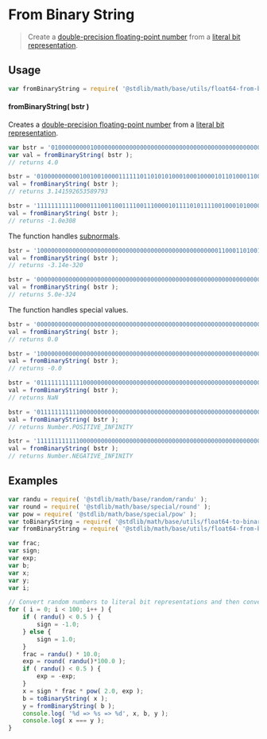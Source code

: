 From Binary String
===

> Create a [double-precision floating-point number][ieee754] from a [literal bit representation][binary-string].


<!-- <usage> -->

## Usage

``` javascript
var fromBinaryString = require( '@stdlib/math/base/utils/float64-from-binary-string' );
```

#### fromBinaryString( bstr )

Creates a [double-precision floating-point number][ieee754] from a [literal bit representation][binary-string].

``` javascript
var bstr = '0100000000010000000000000000000000000000000000000000000000000000';
var val = fromBinaryString( bstr );
// returns 4.0

bstr = '0100000000001001001000011111101101010100010001000010110100011000';
val = fromBinaryString( bstr );
// returns 3.141592653589793

bstr = '1111111111100001110011001111001110000101111010111100100010100000';
val = fromBinaryString( bstr );
// returns -1.0e308
```

The function handles [subnormals][subnormals].

``` javascript
bstr = '1000000000000000000000000000000000000000000000000001100011010011';
val = fromBinaryString( bstr );
// returns -3.14e-320

bstr = '0000000000000000000000000000000000000000000000000000000000000001';
val = fromBinaryString( bstr );
// returns 5.0e-324
```

The function handles special values.

``` javascript
bstr = '0000000000000000000000000000000000000000000000000000000000000000';
val = fromBinaryString( bstr );
// returns 0.0

bstr = '1000000000000000000000000000000000000000000000000000000000000000';
val = fromBinaryString( bstr );
// returns -0.0

bstr = '0111111111111000000000000000000000000000000000000000000000000000';
val = fromBinaryString( bstr );
// returns NaN

bstr = '0111111111110000000000000000000000000000000000000000000000000000';
val = fromBinaryString( bstr );
// returns Number.POSITIVE_INFINITY

bstr = '1111111111110000000000000000000000000000000000000000000000000000';
val = fromBinaryString( bstr );
// returns Number.NEGATIVE_INFINITY
```

<!-- </usage> -->


<!-- <examples> -->

## Examples

``` javascript
var randu = require( '@stdlib/math/base/random/randu' );
var round = require( '@stdlib/math/base/special/round' );
var pow = require( '@stdlib/math/base/special/pow' );
var toBinaryString = require( '@stdlib/math/base/utils/float64-to-binary-string' );
var fromBinaryString = require( '@stdlib/math/base/utils/float64-from-binary-string' );

var frac;
var sign;
var exp;
var b;
var x;
var y;
var i;

// Convert random numbers to literal bit representations and then convert them back...
for ( i = 0; i < 100; i++ ) {
    if ( randu() < 0.5 ) {
        sign = -1.0;
    } else {
        sign = 1.0;
    }
    frac = randu() * 10.0;
    exp = round( randu()*100.0 );
    if ( randu() < 0.5 ) {
        exp = -exp;
    }
    x = sign * frac * pow( 2.0, exp );
    b = toBinaryString( x );
    y = fromBinaryString( b );
    console.log( '%d => %s => %d', x, b, y );
    console.log( x === y );
}
```

<!-- </examples> -->


<!-- <links> -->

[ieee754]: https://en.wikipedia.org/wiki/IEEE_754-1985
[subnormals]: https://en.wikipedia.org/wiki/Denormal_number

<!-- FIXME: link -->

[binary-string]: https://github.com/math-io/float64-bits

<!-- </links> -->
